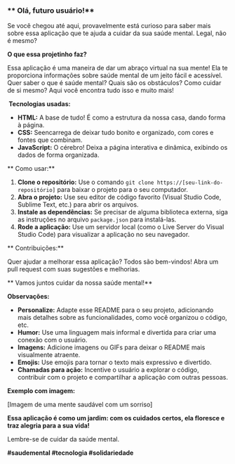 ### ** Olá, futuro usuário!**

Se você chegou até aqui, provavelmente está curioso para saber mais sobre essa aplicação que te ajuda a cuidar da sua saúde mental. Legal, não é mesmo? 

**O que essa projetinho faz?**

Essa aplicação é uma maneira de dar um abraço virtual na sua mente! Ela te proporciona informações sobre saúde mental de um jeito fácil e acessível. Quer saber o que é saúde mental? Quais são os obstáculos? Como cuidar de si mesmo? Aqui você encontra tudo isso e muito mais!

**️ Tecnologias usadas:**

* **HTML:** A base de tudo! É como a estrutura da nossa casa, dando forma à página.
* **CSS:** Seencarrega de deixar tudo bonito e organizado, com cores e fontes que combinam.
* **JavaScript:** O cérebro! Deixa a página interativa e dinâmica, exibindo os dados de forma organizada.

** Como usar:**

1. **Clone o repositório:** Use o comando `git clone https://[seu-link-do-repositório]` para baixar o projeto para o seu computador.
2. **Abra o projeto:** Use seu editor de código favorito (Visual Studio Code, Sublime Text, etc.) para abrir os arquivos.
3. **Instale as dependências:** Se precisar de alguma biblioteca externa, siga as instruções no arquivo `package.json` para instalá-las.
4. **Rode a aplicação:** Use um servidor local (como o Live Server do Visual Studio Code) para visualizar a aplicação no seu navegador.

** Contribuições:**

Quer ajudar a melhorar essa aplicação? Todos são bem-vindos! Abra um pull request com suas sugestões e melhorias. 

** Vamos juntos cuidar da nossa saúde mental!**

**Observações:**

* **Personalize:** Adapte esse README para o seu projeto, adicionando mais detalhes sobre as funcionalidades, como você organizou o código, etc.
* **Humor:** Use uma linguagem mais informal e divertida para criar uma conexão com o usuário.
* **Imagens:** Adicione imagens ou GIFs para deixar o README mais visualmente atraente.
* **Emojis:** Use emojis para tornar o texto mais expressivo e divertido.
* **Chamadas para ação:** Incentive o usuário a explorar o código, contribuir com o projeto e compartilhar a aplicação com outras pessoas.

**Exemplo com imagem:**

[Imagem de uma mente saudável com um sorriso]

**Essa aplicação é como um jardim: com os cuidados certos, ela floresce e traz alegria para a sua vida!**

Lembre-se de cuidar da saúde mental. 

**#saudemental #tecnologia #solidariedade**
